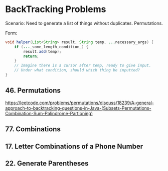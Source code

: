 # BackTracking Problems

Scenario: Need to generate a list of things without duplicates. Permutations.

Form:

```java
void helper(List<String> result, String temp, ...necessary_args) {
    if (..._some_length_condition_) {
        result.add(temp);
        return;
    }
    // Imagine there is a cursor after temp, ready to give input.
    // Under what condition, should which thing be inputted?
}
```

## 46. Permutations

https://leetcode.com/problems/permutations/discuss/18239/A-general-approach-to-backtracking-questions-in-Java-(Subsets-Permutations-Combination-Sum-Palindrome-Partioning)

## 77. Combinations

## 17. Letter Combinations of a Phone Number

## 22. Generate Parentheses
